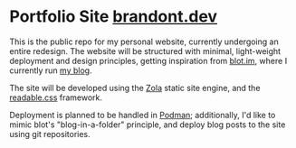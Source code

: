 # Portfolio Site [brandont.dev](https://brandont.dev)

This is the public repo for my personal website, currently undergoing an entire redesign. The website will be structured with minimal, light-weight deployment and design principles, getting inspiration from [blot.im](https://blot.im), where I currently run [my blog](https://brandont.blog). 

The site will be developed using the [Zola](https://getzola.org/) static site engine, and the [readable.css](https://readable-css.freedomtowrite.org/) framework. 

Deployment is planned to be handled in [Podman](https://podman.io/); additionally, I'd like to mimic blot's "blog-in-a-folder" principle, and deploy blog posts to the site using git repositories.
